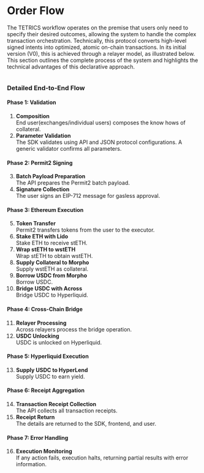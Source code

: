 # Order Flow

The TETRICS workflow operates on the premise that users only need to specify their desired outcomes, allowing the system to handle the complex transaction orchestration. Technically, this protocol converts high-level signed intents into optimized, atomic on-chain transactions. In its initial version (V0), this is achieved through a relayer model, as illustrated below. This section outlines the complete process of the system and highlights the technical advantages of this declarative approach.

<figure><img src="../../.gitbook/assets/image (16).png" alt=""><figcaption></figcaption></figure>

### Detailed End‑to‑End Flow

#### Phase 1: Validation

1. **Composition**\
   End user(exchanges/individual users) composes the know hows of collateral.
2. **Parameter Validation**\
   The SDK validates using API and JSON protocol configurations. A generic validator confirms all parameters.

#### Phase 2: Permit2 Signing

3. **Batch Payload Preparation**\
   The API prepares the Permit2 batch payload.
4. **Signature Collection**\
   The user signs an EIP-712 message for gasless approval.

#### Phase 3: Ethereum Execution

5. **Token Transfer**\
   Permit2 transfers tokens from the user to the executor.
6. **Stake ETH with Lido**\
   Stake ETH to receive stETH.
7. **Wrap stETH to wstETH**\
   Wrap stETH to obtain wstETH.
8. **Supply Collateral to Morpho**\
   Supply wstETH as collateral.
9. **Borrow USDC from Morpho**\
   Borrow USDC.
10. **Bridge USDC with Across**\
    Bridge USDC to Hyperliquid.

#### Phase 4: Cross-Chain Bridge

11. **Relayer Processing**\
    Across relayers process the bridge operation.
12. **USDC Unlocking**\
    USDC is unlocked on Hyperliquid.

#### Phase 5: Hyperliquid Execution

13. **Supply USDC to HyperLend**\
    Supply USDC to earn yield.

#### Phase 6: Receipt Aggregation

14. **Transaction Receipt Collection**\
    The API collects all transaction receipts.
15. **Receipt Return**\
    The details are returned to the SDK, frontend, and user.

#### Phase 7: Error Handling

16. **Execution Monitoring**\
    If any action fails, execution halts, returning partial results with error information.
